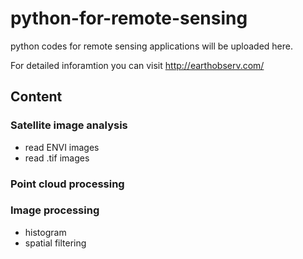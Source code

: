 # python-for-remote-sensing
python codes for remote sensing applications will be uploaded here.

For detailed inforamtion you can visit http://earthobserv.com/

## Content
### Satellite image analysis
- read ENVI images
- read .tif images
### Point cloud processing

### Image processing
- histogram
- spatial filtering
